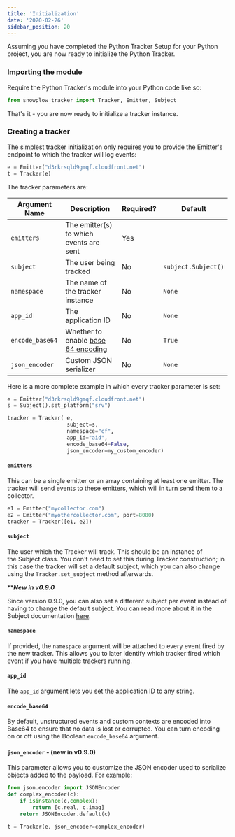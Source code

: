 ```yaml
---
title: 'Initialization'
date: '2020-02-26'
sidebar_position: 20
---
```


Assuming you have completed the Python Tracker Setup for your Python project, you are now ready to initialize the Python Tracker.

### Importing the module

Require the Python Tracker's module into your Python code like so:

```python
from snowplow_tracker import Tracker, Emitter, Subject
```

That's it - you are now ready to initialize a tracker instance.

### Creating a tracker

The simplest tracker initialization only requires you to provide the Emitter's endpoint to which the tracker will log events:

```python
e = Emitter("d3rkrsqld9gmqf.cloudfront.net")
t = Tracker(e)
```

The tracker parameters are:

| **Argument Name** | **Description**                                                            | **Required?** | **Default**         |
| ----------------- | -------------------------------------------------------------------------- | ------------- | ------------------- |
| `emitters`        | The emitter(s) to which events are sent                                    | Yes           |                     |
| `subject`         | The user being tracked                                                     | No            | `subject.Subject()` |
| `namespace`       | The name of the tracker instance                                           | No            | `None`              |
| `app_id`          | The application ID                                                         | No            | `None`              |
| `encode_base64`   | Whether to enable [base 64 encoding](https://en.wikipedia.org/wiki/Base64) | No            | `True`              |
| `json_encoder`    | Custom JSON serializer                                                     | No            | `None`              |

Here is a more complete example in which every tracker parameter is set:

```python
e = Emitter("d3rkrsqld9gmqf.cloudfront.net")
s = Subject().set_platform("srv")

tracker = Tracker( e,
                   subject=s,
                   namespace="cf",
                   app_id="aid",
                   encode_base64=False,
                   json_encoder=my_custom_encoder)
```

#### `emitters`

This can be a single emitter or an array containing at least one emitter. The tracker will send events to these emitters, which will in turn send them to a collector.

```python
e1 = Emitter("mycollector.com")
e2 = Emitter("myothercollector.com", port=8080)
tracker = Tracker([e1, e2])
```

#### `subject`

The user which the Tracker will track. This should be an instance of the Subject class. You don't need to set this during Tracker construction; in this case the tracker will set a default subject, which you can also change using the `Tracker.set_subject` method afterwards.

\*\*_**New in v0.9.0**_

Since version 0.9.0, you can also set a different subject per event instead of having to change the default subject. You can read more about it in the Subject documentation [here](/docs/collecting-data/collecting-from-own-applications/python-tracker/adding-extra-data-the-subject-class/index.md).

#### `namespace`

If provided, the `namespace` argument will be attached to every event fired by the new tracker. This allows you to later identify which tracker fired which event if you have multiple trackers running.

#### `app_id`

The `app_id` argument lets you set the application ID to any string.

#### `encode_base64`

By default, unstructured events and custom contexts are encoded into Base64 to ensure that no data is lost or corrupted. You can turn encoding on or off using the Boolean `encode_base64` argument.

#### `json_encoder` - (new in v0.9.0)

This parameter allows you to customize the JSON encoder used to serialize objects added to the payload. For example:

```python
from json.encoder import JSONEncoder
def complex_encoder(c):
    if isinstance(c,complex):
        return [c.real, c.imag]
    return JSONEncoder.default(c)

t = Tracker(e, json_encoder=complex_encoder)
```
